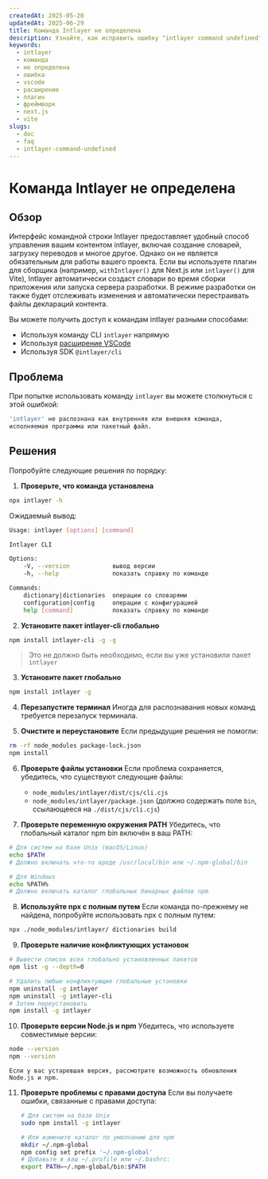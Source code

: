 ```yaml
---
createdAt: 2025-05-20
updatedAt: 2025-06-29
title: Команда Intlayer не определена
description: Узнайте, как исправить ошибку "intlayer command undefined".
keywords:
  - intlayer
  - команда
  - не определена
  - ошибка
  - vscode
  - расширение
  - плагин
  - фреймворк
  - next.js
  - vite
slugs:
  - doc
  - faq
  - intlayer-command-undefined
---
```


# Команда Intlayer не определена

## Обзор

Интерфейс командной строки Intlayer предоставляет удобный способ управления вашим контентом intlayer, включая создание словарей, загрузку переводов и многое другое. Однако он не является обязательным для работы вашего проекта. Если вы используете плагин для сборщика (например, `withIntlayer()` для Next.js или `intlayer()` для Vite), Intlayer автоматически создаст словари во время сборки приложения или запуска сервера разработки. В режиме разработки он также будет отслеживать изменения и автоматически перестраивать файлы деклараций контента.

Вы можете получить доступ к командам intlayer разными способами:

- Используя команду CLI `intlayer` напрямую
- Используя [расширение VSCode](https://github.com/aymericzip/intlayer/blob/main/docs/docs/ru/vs_code_extension.md)
- Используя SDK `@intlayer/cli`

## Проблема

При попытке использовать команду `intlayer` вы можете столкнуться с этой ошибкой:

```bash
'intlayer' не распознана как внутренняя или внешняя команда,
исполняемая программа или пакетный файл.
```

## Решения

Попробуйте следующие решения по порядку:

1. **Проверьте, что команда установлена**

```bash
npx intlayer -h
```

Ожидаемый вывод:

```bash
Usage: intlayer [options] [command]

Intlayer CLI

Options:
    -V, --version            вывод версии
    -h, --help               показать справку по команде

Commands:
    dictionary|dictionaries  операции со словарями
    configuration|config     операции с конфигурацией
    help [command]           показать справку по команде
```

2. **Установите пакет intlayer-cli глобально**

```bash
npm install intlayer-cli -g -g
```

> Это не должно быть необходимо, если вы уже установили пакет `intlayer`

3. **Установите пакет глобально**

```bash
npm install intlayer -g
```

4. **Перезапустите терминал**
   Иногда для распознавания новых команд требуется перезапуск терминала.

5. **Очистите и переустановите**
   Если предыдущие решения не помогли:

```bash
rm -rf node_modules package-lock.json
npm install
```

6. **Проверьте файлы установки**
   Если проблема сохраняется, убедитесь, что существуют следующие файлы:
   - `node_modules/intlayer/dist/cjs/cli.cjs`
   - `node_modules/intlayer/package.json` (должно содержать поле `bin`, ссылающееся на `./dist/cjs/cli.cjs`)

7. **Проверьте переменную окружения PATH**
   Убедитесь, что глобальный каталог npm bin включён в ваш PATH:

```bash
# Для систем на базе Unix (macOS/Linux)
echo $PATH
# Должно включать что-то вроде /usr/local/bin или ~/.npm-global/bin

# Для Windows
echo %PATH%
# Должно включать каталог глобальных бинарных файлов npm
```

8. **Используйте npx с полным путем**
   Если команда по-прежнему не найдена, попробуйте использовать npx с полным путем:

```bash
npx ./node_modules/intlayer/ dictionaries build
```

9. **Проверьте наличие конфликтующих установок**

```bash
# Вывести список всех глобально установленных пакетов
npm list -g --depth=0

# Удалить любые конфликтующие глобальные установки
npm uninstall -g intlayer
npm uninstall -g intlayer-cli
# Затем переустановить
npm install -g intlayer
```

10. **Проверьте версии Node.js и npm**
    Убедитесь, что используете совместимые версии:

```bash
node --version
npm --version
```

    Если у вас устаревшая версия, рассмотрите возможность обновления Node.js и npm.

11. **Проверьте проблемы с правами доступа**
    Если вы получаете ошибки, связанные с правами доступа:

    ```bash
    # Для систем на базе Unix
    sudo npm install -g intlayer

    # Или измените каталог по умолчанию для npm
    mkdir ~/.npm-global
    npm config set prefix '~/.npm-global'
    # Добавьте в ваш ~/.profile или ~/.bashrc:
    export PATH=~/.npm-global/bin:$PATH
    ```
